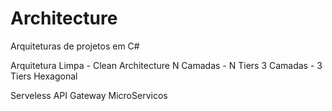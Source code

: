 # Architecture
Arquiteturas de projetos em C#




Arquitetura Limpa - Clean Architecture
N Camadas - N Tiers
3 Camadas - 3 Tiers
Hexagonal

Serveless
API Gateway
MicroServicos
